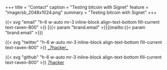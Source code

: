 +++
title = "Contact"
caption = "Testing bitcoin with Signet"
feature = "image/sb_2048x1024.png"
summary = "Testing bitcoin with Signet"
+++

{{< svg "email" "h-6 w-auto mr-3 inline-block align-text-bottom fill-current text-raven-800" >}} [{{< param "brand.email" >}}](mailto:{{< param "brand.email" >}})

{{< svg "twitter" "h-6 w-auto mr-3 inline-block align-text-bottom fill-current text-raven-800" >}} [\_7hacker\_](https://twitter.com/_7hacker_)

{{< svg "github" "h-6 w-auto mr-3 inline-block align-text-bottom fill-current text-raven-800" >}} [7hacker](https://github.com/7hacker)